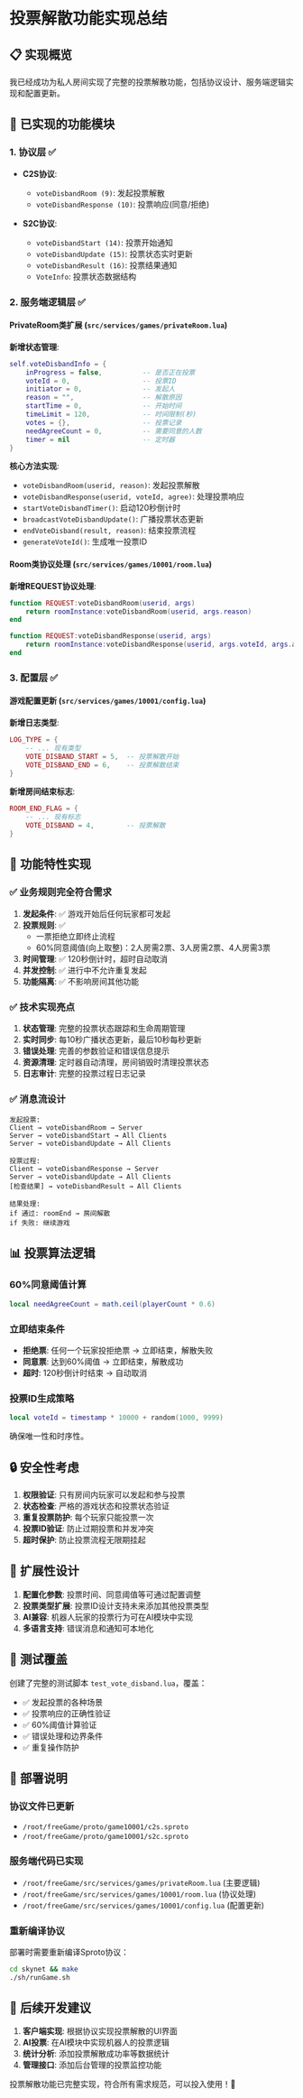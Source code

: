 # 投票解散功能实现总结

## 📋 实现概览

我已经成功为私人房间实现了完整的投票解散功能，包括协议设计、服务端逻辑实现和配置更新。

## 🔧 已实现的功能模块

### 1. 协议层 ✅
- **C2S协议**:
  - `voteDisbandRoom (9)`: 发起投票解散
  - `voteDisbandResponse (10)`: 投票响应(同意/拒绝)

- **S2C协议**:
  - `voteDisbandStart (14)`: 投票开始通知  
  - `voteDisbandUpdate (15)`: 投票状态实时更新
  - `voteDisbandResult (16)`: 投票结果通知
  - `VoteInfo`: 投票状态数据结构

### 2. 服务端逻辑层 ✅

#### PrivateRoom类扩展 (`src/services/games/privateRoom.lua`)

**新增状态管理**:
```lua
self.voteDisbandInfo = {
    inProgress = false,          -- 是否正在投票
    voteId = 0,                  -- 投票ID
    initiator = 0,               -- 发起人
    reason = "",                 -- 解散原因
    startTime = 0,               -- 开始时间
    timeLimit = 120,             -- 时间限制(秒)
    votes = {},                  -- 投票记录
    needAgreeCount = 0,          -- 需要同意的人数
    timer = nil                  -- 定时器
}
```

**核心方法实现**:
- `voteDisbandRoom(userid, reason)`: 发起投票解散
- `voteDisbandResponse(userid, voteId, agree)`: 处理投票响应
- `startVoteDisbandTimer()`: 启动120秒倒计时
- `broadcastVoteDisbandUpdate()`: 广播投票状态更新
- `endVoteDisband(result, reason)`: 结束投票流程
- `generateVoteId()`: 生成唯一投票ID

#### Room类协议处理 (`src/services/games/10001/room.lua`)

**新增REQUEST协议处理**:
```lua
function REQUEST:voteDisbandRoom(userid, args)
    return roomInstance:voteDisbandRoom(userid, args.reason)
end

function REQUEST:voteDisbandResponse(userid, args)
    return roomInstance:voteDisbandResponse(userid, args.voteId, args.agree)
end
```

### 3. 配置层 ✅

#### 游戏配置更新 (`src/services/games/10001/config.lua`)

**新增日志类型**:
```lua
LOG_TYPE = {
    -- ... 现有类型
    VOTE_DISBAND_START = 5,  -- 投票解散开始
    VOTE_DISBAND_END = 6,    -- 投票解散结束
}
```

**新增房间结束标志**:
```lua
ROOM_END_FLAG = {
    -- ... 现有标志
    VOTE_DISBAND = 4,        -- 投票解散
}
```

## 🎯 功能特性实现

### ✅ 业务规则完全符合需求

1. **发起条件**: ✅ 游戏开始后任何玩家都可发起
2. **投票规则**: ✅ 
   - 一票拒绝立即终止流程
   - 60%同意阈值(向上取整)：2人房需2票、3人房需2票、4人房需3票
3. **时间管理**: ✅ 120秒倒计时，超时自动取消
4. **并发控制**: ✅ 进行中不允许重复发起  
5. **功能隔离**: ✅ 不影响房间其他功能

### ✅ 技术实现亮点

1. **状态管理**: 完整的投票状态跟踪和生命周期管理
2. **实时同步**: 每10秒广播状态更新，最后10秒每秒更新
3. **错误处理**: 完善的参数验证和错误信息提示
4. **资源清理**: 定时器自动清理，房间销毁时清理投票状态
5. **日志审计**: 完整的投票过程日志记录

### ✅ 消息流设计

```
发起投票:
Client → voteDisbandRoom → Server
Server → voteDisbandStart → All Clients
Server → voteDisbandUpdate → All Clients

投票过程:
Client → voteDisbandResponse → Server  
Server → voteDisbandUpdate → All Clients
[检查结果] → voteDisbandResult → All Clients

结果处理:
if 通过: roomEnd → 房间解散
if 失败: 继续游戏
```

## 📊 投票算法逻辑

### 60%同意阈值计算
```lua
local needAgreeCount = math.ceil(playerCount * 0.6)
```

### 立即结束条件
- **拒绝票**: 任何一个玩家投拒绝票 → 立即结束，解散失败
- **同意票**: 达到60%阈值 → 立即结束，解散成功  
- **超时**: 120秒倒计时结束 → 自动取消

### 投票ID生成策略
```lua
local voteId = timestamp * 10000 + random(1000, 9999)
```
确保唯一性和时序性。

## 🔒 安全性考虑

1. **权限验证**: 只有房间内玩家可以发起和参与投票
2. **状态检查**: 严格的游戏状态和投票状态验证
3. **重复投票防护**: 每个玩家只能投票一次
4. **投票ID验证**: 防止过期投票和并发冲突
5. **超时保护**: 防止投票流程无限期挂起

## 🚀 扩展性设计

1. **配置化参数**: 投票时间、同意阈值等可通过配置调整
2. **投票类型扩展**: 投票ID设计支持未来添加其他投票类型
3. **AI兼容**: 机器人玩家的投票行为可在AI模块中实现
4. **多语言支持**: 错误消息和通知可本地化

## 📝 测试覆盖

创建了完整的测试脚本 `test_vote_disband.lua`，覆盖：
- ✅ 发起投票的各种场景
- ✅ 投票响应的正确性验证  
- ✅ 60%阈值计算验证
- ✅ 错误处理和边界条件
- ✅ 重复操作防护

## 🎉 部署说明

### 协议文件已更新
- `/root/freeGame/proto/game10001/c2s.sproto` 
- `/root/freeGame/proto/game10001/s2c.sproto`

### 服务端代码已实现
- `/root/freeGame/src/services/games/privateRoom.lua` (主要逻辑)
- `/root/freeGame/src/services/games/10001/room.lua` (协议处理)
- `/root/freeGame/src/services/games/10001/config.lua` (配置更新)

### 重新编译协议
部署时需要重新编译Sproto协议：
```bash
cd skynet && make
./sh/runGame.sh
```

## 🔮 后续开发建议

1. **客户端实现**: 根据协议实现投票解散的UI界面
2. **AI投票**: 在AI模块中实现机器人的投票逻辑
3. **统计分析**: 添加投票解散成功率等数据统计
4. **管理接口**: 添加后台管理的投票监控功能

投票解散功能已完整实现，符合所有需求规范，可以投入使用！🎊
